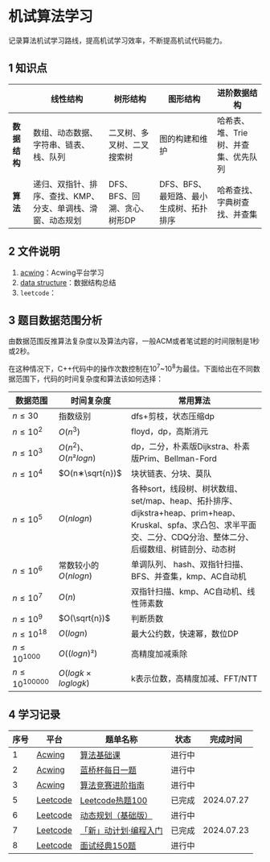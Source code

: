 # 机试算法学习

记录算法机试学习路线，提高机试学习效率，不断提高机试代码能力。

## 1 知识点

|   | 线性结构 | 树形结构 | 图形结构 | 进阶数据结构 |
| - | ------- | -------- | ------- | ----------- |
|**数据结构**|数组、动态数据、字符串、链表、栈、队列|二叉树、多叉树、二叉搜索树|图的构建和维护|哈希表、堆、Trie树、并查集、优先队列|
|**算法**|递归、双指针、排序、查找、KMP、分支、单调栈、滑窗、动态规划|DFS、BFS、回溯、贪心、树形DP|DFS、BFS、最短路、最小生成树、拓扑排序|哈希查找、字典树查找、并查集|

## 2 文件说明

1. [acwing](acwing/)：Acwing平台学习
2. [data structure](data%20structure/)：数据结构总结
3. `leetcode`：

## 3 题目数据范围分析

由数据范围反推算法复杂度以及算法内容，一般ACM或者笔试题的时间限制是1秒或2秒。

在这种情况下，C++代码中的操作次数控制在10<sup>7</sup>~10<sup>8</sup>为最佳。下面给出在不同数据范围下，代码的时间复杂度和算法该如何选择：

| 数据范围  | 时间复杂度 | 常用算法 |
| -------  | --------  | -------- |
| $n≤30$   | 指数级别   | dfs+剪枝，状态压缩dp|
| $n≤10^2$  | $O(n^3)$  | floyd，dp，高斯消元|
| $n≤10^3$ | $O(n^2)$、 $O(n²logn)$ | dp，二分，朴素版Dijkstra、朴素版Prim、Bellman-Ford|
| $n≤10^4$  | $O(n∗\sqrt{n})$ | 块状链表、分块、莫队 |
| $n≤10^5$  | $O(nlogn)$ | 各种sort，线段树、树状数组、set/map、heap、拓扑排序、dijkstra+heap、prim+heap、Kruskal、spfa、求凸包、求半平面交、二分、CDQ分治、整体二分、后缀数组、树链剖分、动态树 |
| $n≤10^6$  | 常数较小的 $O(nlogn)$ | 单调队列、 hash、双指针扫描、BFS、并查集，kmp、AC自动机 |
| $n≤10^7$  | $O(n)$ | 双指针扫描、kmp、AC自动机、线性筛素数 |
| $n≤10^9$  | $O(\sqrt{n})$ | 判断质数 |
| $n≤10^{18}$  | $O(logn)$ | 最大公约数，快速幂，数位DP |
| $n≤10^{1000}$  | $O((logn)²)$ | 高精度加减乘除 |
| $n≤10^{100000}$  | $O(logk×loglogk)$ | k表示位数，高精度加减、FFT/NTT |

## 4 学习记录

|序号| 平台 | 题单名称 | 状态 | 完成时间 |
|--| ---- | ------ | ----  | ------ |
|1|[Acwing](acwing/)|[算法基础课](acwing/1-算法基础课/)|进行中| |
|2|[Acwing](acwing/)|[蓝桥杯每日一题](acwing/2-蓝桥杯每日一题/)|进行中| |
|3|[Acwing](acwing/)|[算法竞赛进阶指南](acwing/3-算法竞赛进阶指南/)|进行中| |
|5|[Leetcode](leetcode/)|[Leetcode热题100](leetcode/2-热题100/)|已完成| 2024.07.27 |
|6|[Leetcode](leetcode/)|[动态规划（基础版）](leetcode/3-动态规划（基础版）/)|进行中| |
|7|[Leetcode](leetcode/)|[「新」动计划·编程入门](leetcode/6-「新」动计划%20·%20编程入门/)|已完成| 2024.07.23 |
|8|[Leetcode](leetcode/)|[面试经典150题](leetcode/7-面试经典%20150%20题/)|进行中|  |